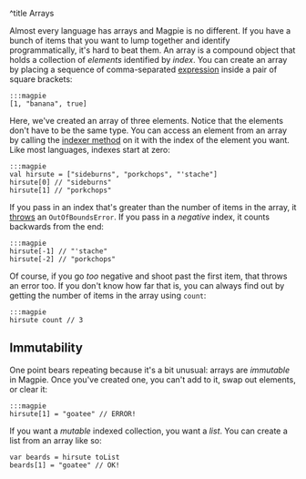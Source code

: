 ^title Arrays

Almost every language has arrays and Magpie is no different. If you have a bunch of items that you want to lump together and identify programmatically, it's hard to beat them. An array is a compound object that holds a collection of *elements* identified by *index*. You can create an array by placing a sequence of comma-separated [expression](expressions.html) inside a pair of square brackets:

    :::magpie
    [1, "banana", true]

Here, we've created an array of three elements. Notice that the elements don't have to be the same type. You can access an element from an array by calling the [indexer method](multimethods.html#indexers) on it with the index of the element you want. Like most languages, indexes start at zero:

    :::magpie
    val hirsute = ["sideburns", "porkchops", "'stache"]
    hirsute[0] // "sideburns"
    hirsute[1] // "porkchops"

If you pass in an index that's greater than the number of items in the array, it [throws](error-handling.html) an `OutOfBoundsError`. If you pass in a *negative* index, it counts backwards from the end:

    :::magpie
    hirsute[-1] // "'stache"
    hirsute[-2] // "porkchops"

Of course, if you go *too* negative and shoot past the first item, that throws an error too. If you don't know how far that is, you can always find out by getting the number of items in the array using `count`:

    :::magpie
    hirsute count // 3

## Immutability

One point bears repeating because it's a bit unusual: arrays are *immutable* in Magpie. Once you've created one, you can't add to it, swap out elements, or clear it:

    :::magpie
    hirsute[1] = "goatee" // ERROR!

If you want a *mutable* indexed collection, you want a *list*. You can create a list from an array like so:

    var beards = hirsute toList
    beards[1] = "goatee" // OK!
